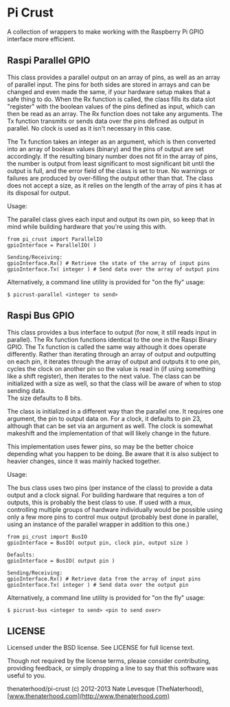 Pi Crust
===============
A collection of wrappers to make working with the Raspberry Pi GPIO
interface more efficient.

Raspi Parallel GPIO
---------------
This class provides a parallel output on an array of pins, as well as
an array of parallel input.  The pins for both sides are stored in
arrays and can be changed and even made the same, if your hardware
setup makes that a safe thing to do.  When the Rx function is called,
the class fills its data slot "register" with the boolean values of
the pins defined as input, which can then be read as an array.  The Rx
function does not take any arguments.  The Tx function transmits or sends
data over the pins defined as output in parallel.  No clock is used
as it isn't necessary in this case.

The Tx function takes an integer as an argument, which is then converted
into an array of boolean values (binary) and the pins of output are set
accordingly.  If the resulting binary number does not fit in the array
of pins, the number is output from least significant to most significant
bit until the output is full, and the error field of the class is set
to true.  No warnings or failures are produced by over-filling the output
other than that.  The class does not accept a size, as it relies on the
length of the array of pins it has at its disposal for output.

Usage:

The parallel class gives each input and output its own pin, so keep
that in mind while building hardware that you're using this with.

	from pi_crust import ParallelIO
	gpioInterface = ParallelIO( )

	Sending/Receiving:
	gpioInterface.Rx() # Retrieve the state of the array of input pins
	gpioInterface.Tx( integer ) # Send data over the array of output pins

Alternatively, a command line utility is provided for "on the fly" usage:

	$ picrust-parallel <integer to send>


Raspi Bus GPIO
---------------
This class provides a bus interface to output (for now, it still reads
input in parallel).  The Rx function functions identical to the one
in the Raspi Binary GPIO.  The Tx function is called the same way although
it does operate differently.  Rather than iterating through an array
of output and outputting on each pin, it iterates through the array of
output and outputs it to one pin, cycles the clock on another pin so
the value is read in (if using something like a shift register), then
iterates to the next value.  The class can be initialized with a size
as well, so that the class will be aware of when to stop sending data.  
The size defaults to 8 bits.

The class is initialized in a different way than the parallel one.  It
requires one argument, the pin to output data on.  For a clock, it defaults
to pin 23, although that can be set via an argument as well.  The clock
is somewhat makeshift and the implementation of that will likely change in
the future.

This implementation uses fewer pins, so may be the better choice depending
what you happen to be doing.  Be aware that it is also subject to heavier
changes, since it was mainly hacked together.

Usage:

The bus class uses two pins (per instance of the class) to provide a data
output and a clock signal.  For building hardware that requires a ton of
outputs, this is probably the best class to use.  If used with a mux,
controlling multiple groups of hardware individually would be possible
using only a few more pins to control mux output (probably best done
in parallel, using an instance of the parallel wrapper in addition to this
one.)

	from pi_crust import BusIO
	gpioInterface = BusIO( output pin, clock pin, output size )

	Defaults:
	gpioInterface = BusIO( output pin )

	Sending/Receiving:
	gpioInterface.Rx() # Retrieve data from the array of input pins
	gpioInterface.Tx( integer ) # Send data over the output pin

Alternatively, a command line utility is provided for "on the fly" usage:

	$ picrust-bus <integer to send> <pin to send over>

LICENSE
------------

Licensed under the BSD license. See LICENSE for full license text.

Though not required by the license terms, please consider contributing,
providing feedback, or simply dropping a line to say that this software
was useful to you.

thenaterhood/pi-crust (c) 2012-2013 Nate Levesque (TheNaterhood), [www.thenaterhood.com](http://www.thenaterhood.com)
